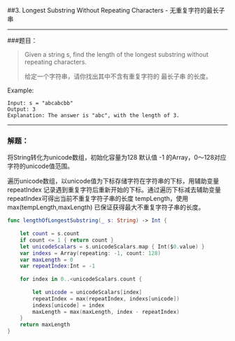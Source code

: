 ##3. Longest Substring Without Repeating Characters - 无重复字符的最长子串

-------
###题目：
> Given a string s, find the length of the longest substring without repeating characters.
> 
> 给定一个字符串，请你找出其中不含有重复字符的 最长子串 的长度。
>
Example:
```
Input: s = "abcabcbb"
Output: 3
Explanation: The answer is "abc", with the length of 3.
```

-------
### 解题：
将String转化为unicode数组，初始化容量为128 默认值 -1 的Array，0～128对应字符的unicode值范围。

遍历unicode数组，以unicode值为下标存储字符在字符串的下标，用辅助变量 repeatIndex 记录遇到重复字符后重新开始的下标。通过遍历下标减去辅助变量 repeatIndex可得出当前不重复字符子串的长度 tempLength，使用 max(tempLength,maxLength) 已保证获得最大不重复字符子串的长度。

``` swift
func lengthOfLongestSubstring(_ s: String) -> Int {
     
    let count = s.count
    if count <= 1 { return count }
    let unicodeScalars = s.unicodeScalars.map { Int($0.value) }
    var indexs = Array(repeating: -1, count: 128)
    var maxLength = 0
    var repeatIndex:Int = -1
    
    for index in 0..<unicodeScalars.count {
        
        let unicode = unicodeScalars[index]
        repeatIndex = max(repeatIndex, indexs[unicode])
        indexs[unicode] = index
        maxLength = max(maxLength, index - repeatIndex)
    }
    return maxLength
}
```